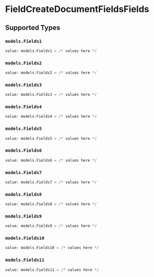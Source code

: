 # FieldCreateDocumentFieldsFields


## Supported Types

### `models.Fields1`

```python
value: models.Fields1 = /* values here */
```

### `models.Fields2`

```python
value: models.Fields2 = /* values here */
```

### `models.Fields3`

```python
value: models.Fields3 = /* values here */
```

### `models.Fields4`

```python
value: models.Fields4 = /* values here */
```

### `models.Fields5`

```python
value: models.Fields5 = /* values here */
```

### `models.Fields6`

```python
value: models.Fields6 = /* values here */
```

### `models.Fields7`

```python
value: models.Fields7 = /* values here */
```

### `models.Fields8`

```python
value: models.Fields8 = /* values here */
```

### `models.Fields9`

```python
value: models.Fields9 = /* values here */
```

### `models.Fields10`

```python
value: models.Fields10 = /* values here */
```

### `models.Fields11`

```python
value: models.Fields11 = /* values here */
```

